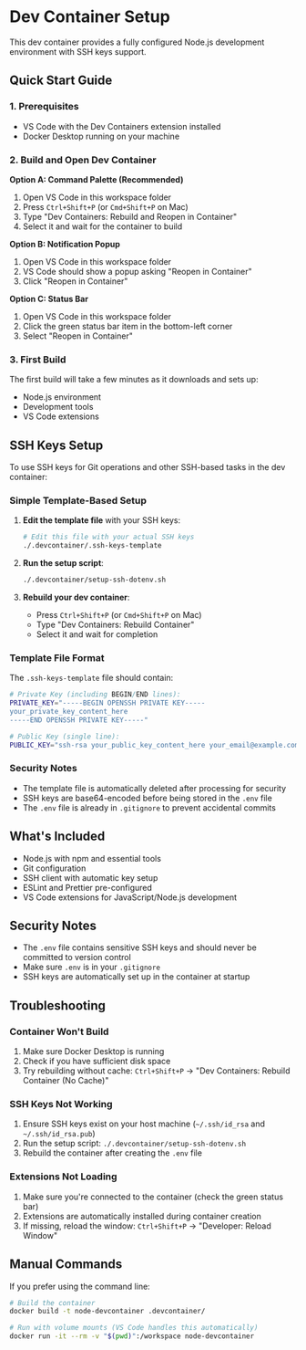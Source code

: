 # Dev Container Setup

This dev container provides a fully configured Node.js development environment with SSH keys support.

## Quick Start Guide

### 1. Prerequisites
- VS Code with the Dev Containers extension installed
- Docker Desktop running on your machine

### 2. Build and Open Dev Container

**Option A: Command Palette (Recommended)**
1. Open VS Code in this workspace folder
2. Press `Ctrl+Shift+P` (or `Cmd+Shift+P` on Mac)
3. Type "Dev Containers: Rebuild and Reopen in Container"
4. Select it and wait for the container to build

**Option B: Notification Popup**
1. Open VS Code in this workspace folder
2. VS Code should show a popup asking "Reopen in Container"
3. Click "Reopen in Container"

**Option C: Status Bar**
1. Open VS Code in this workspace folder
2. Click the green status bar item in the bottom-left corner
3. Select "Reopen in Container"

### 3. First Build
The first build will take a few minutes as it downloads and sets up:
- Node.js environment
- Development tools
- VS Code extensions

## SSH Keys Setup

To use SSH keys for Git operations and other SSH-based tasks in the dev container:

### Simple Template-Based Setup

1. **Edit the template file** with your SSH keys:
   ```bash
   # Edit this file with your actual SSH keys
   ./.devcontainer/.ssh-keys-template
   ```

2. **Run the setup script**:
   ```bash
   ./.devcontainer/setup-ssh-dotenv.sh
   ```

3. **Rebuild your dev container**:
   - Press `Ctrl+Shift+P` (or `Cmd+Shift+P` on Mac)
   - Type "Dev Containers: Rebuild Container"
   - Select it and wait for completion

### Template File Format

The `.ssh-keys-template` file should contain:

```bash
# Private Key (including BEGIN/END lines):
PRIVATE_KEY="-----BEGIN OPENSSH PRIVATE KEY-----
your_private_key_content_here
-----END OPENSSH PRIVATE KEY-----"

# Public Key (single line):
PUBLIC_KEY="ssh-rsa your_public_key_content_here your_email@example.com"
```

### Security Notes

- The template file is automatically deleted after processing for security
- SSH keys are base64-encoded before being stored in the `.env` file
- The `.env` file is already in `.gitignore` to prevent accidental commits

## What's Included

- Node.js with npm and essential tools
- Git configuration
- SSH client with automatic key setup
- ESLint and Prettier pre-configured
- VS Code extensions for JavaScript/Node.js development

## Security Notes

- The `.env` file contains sensitive SSH keys and should never be committed to version control
- Make sure `.env` is in your `.gitignore`
- SSH keys are automatically set up in the container at startup

## Troubleshooting

### Container Won't Build
1. Make sure Docker Desktop is running
2. Check if you have sufficient disk space
3. Try rebuilding without cache: `Ctrl+Shift+P` → "Dev Containers: Rebuild Container (No Cache)"

### SSH Keys Not Working
1. Ensure SSH keys exist on your host machine (`~/.ssh/id_rsa` and `~/.ssh/id_rsa.pub`)
2. Run the setup script: `./.devcontainer/setup-ssh-dotenv.sh`
3. Rebuild the container after creating the `.env` file

### Extensions Not Loading
1. Make sure you're connected to the container (check the green status bar)
2. Extensions are automatically installed during container creation
3. If missing, reload the window: `Ctrl+Shift+P` → "Developer: Reload Window"

## Manual Commands

If you prefer using the command line:

```bash
# Build the container
docker build -t node-devcontainer .devcontainer/

# Run with volume mounts (VS Code handles this automatically)
docker run -it --rm -v "$(pwd)":/workspace node-devcontainer
```

